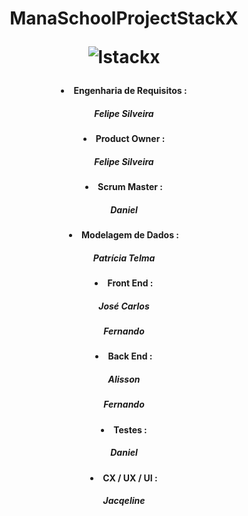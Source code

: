 <div align="center">
<h1>ManaSchoolProjectStackX<h/2>
  
![lstackx](https://user-images.githubusercontent.com/96156026/158179984-80d43fca-ddce-4064-b66a-bba88b4963ee.jpg)
</div>

<div align="center"> 
  
####       <li>Engenharia de Requisitos :</li>
#####        Felipe Silveira

####      <li>Product Owner : 
#####       Felipe Silveira

####      <li>Scrum Master : 
#####       Daniel

####       <li>Modelagem de Dados : 
#####       Patrícia Telma 

####       <li>Front End : 
#####       José Carlos
#####       Fernando 

####      <li> Back End : 
#####       Alisson
#####       Fernando 

####       <li>Testes :
#####       Daniel

####       <li>CX / UX / UI : 
#####       Jacqeline
</div>  
  
  
